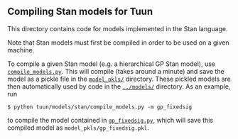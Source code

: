 ## Compiling Stan models for Tuun

This directory contains code for models implemented in the Stan language.

Note that Stan models must first be compiled in order to be used on a given
machine.

To compile a given Stan model (e.g. a hierarchical GP Stan model), use
[`compile_models.py`](compile_models.py). This will compile (takes around a
minute) and save the model as a pickle file in the [`model_pkls/`](model_pkls/)
directory. These pickled models are then automatically used by code in the
[`../models/`](../) directory. As an example, run
```
$ python tuun/models/stan/compile_models.py -m gp_fixedsig
```
to compile the model contained in [`gp_fixedsig.py`](gp_fixedsig.py), which
will save this compiled model as `model_pkls/gp_fixedsig.pkl`.
